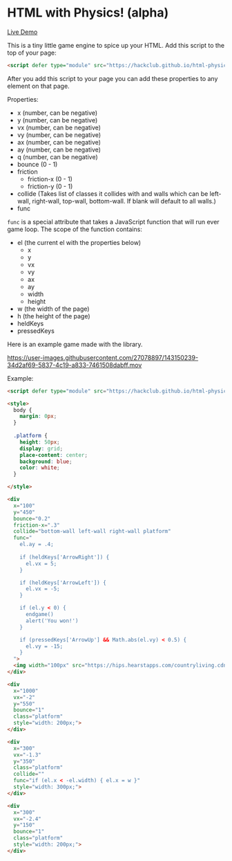 # HTML with Physics! (alpha)

[Live Demo](https://hackclub.github.io/live-editor/?file=recF3hPxVFpkYClll)

This is a tiny little game engine to spice up your HTML. Add this script to the top of your page:

```html
<script defer type="module" src="https://hackclub.github.io/html-physics-sim/initialize.js"></script>
```

After you add this script to your page you can add these properties to any element on that page.
 
Properties:

- x (number, can be negative)
- y (number, can be negative)
- vx (number, can be negative)
- vy (number, can be negative)
- ax (number, can be negative)
- ay (number, can be negative)
- q (number, can be negative)
- bounce (0 - 1)
- friction 
	- friction-x (0 - 1)
	- friction-y (0 - 1)
- collide (Takes list of classes it collides with and walls which can be left-wall, right-wall, top-wall, bottom-wall. If blank will default to all walls.)
- func

`func` is a special attribute that takes a JavaScript function that will run ever game loop. The scope of the function contains:

- el (the current el with the properties below)
	- x
	- y
	- vx
	- vy
	- ax
	- ay
	- width
	- height
- w (the width of the page)
- h (the height of the page)
- heldKeys
- pressedKeys

Here is an example game made with the library.

https://user-images.githubusercontent.com/27078897/143150239-34d2af69-5837-4c19-a833-7461508dabff.mov

Example:

```html
<script defer type="module" src="https://hackclub.github.io/html-physics-sim/initialize.js"></script>

<style>
  body {
    margin: 0px;
  }
  
  .platform {
    height: 50px;
    display: grid;
    place-content: center;
    background: blue;
    color: white;
  }

</style>

<div 
  x="100" 
  y="450"  
  bounce="0.2"
  friction-x=".3"
  collide="bottom-wall left-wall right-wall platform"
  func="
    el.ay = .4; 
  
    if (heldKeys['ArrowRight']) {
      el.vx = 5;
    }

    if (heldKeys['ArrowLeft']) {
      el.vx = -5;
    }

    if (el.y < 0) {
      endgame()
      alert('You won!')
    }

    if (pressedKeys['ArrowUp'] && Math.abs(el.vy) < 0.5) {
      el.vy = -15;
    }
  ">
  <img width="100px" src="https://hips.hearstapps.com/countryliving.cdnds.net/17/47/1511194376-cavachon-puppy-christmas.jpg"/>
</div>

<div 
  x="1000" 
  vx="-2" 
  y="550" 
  bounce="1"
  class="platform"
  style="width: 200px;">
</div>

<div 
  x="300" 
  vx="-1.3" 
  y="350"
  class="platform" 
  collide=""
  func="if (el.x < -el.width) { el.x = w }"
  style="width: 300px;">
</div>

<div 
  x="300" 
  vx="-2.4" 
  y="150" 
  bounce="1"
  class="platform" 
  style="width: 200px;">
</div>
```
